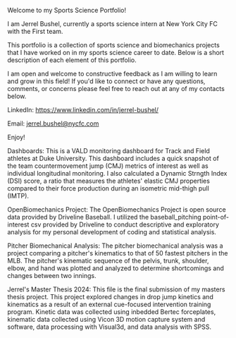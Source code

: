 Welcome to my Sports Science Portfolio!


I am Jerrel Bushel, currently a sports science intern at New York City FC with the First team.

This portfolio is a collection of sports science and biomechanics projects that I have worked on in my sports science career to date.
Below is a short description of each element of this portfolio.

I am open and welcome to constructive feedback as I am willing to learn and grow in this field!
If you'd like to connect or have any questions, comments, or concerns please feel free to reach out at any of my contacts below.


LinkedIn: https://www.linkedin.com/in/jerrel-bushel/

Email: jerrel.bushel@nycfc.com


Enjoy!


Dashboards: This is a VALD monitoring dashboard for Track and Field athletes at Duke University. This dashboard includes a quick snapshot of the team countermovement jump (CMJ) metrics of interest as well as individual longitudinal monitoring. I also calculated a Dynamic Strngth Index (DSI) score, a ratio that measures the athletes' elastic CMJ properties compared to their force production during an isometric mid-thigh pull (IMTP).


OpenBiomechanics Project: The OpenBiomechanics Project is open source data provided by Driveline Baseball. I utilized the baseball_pitching point-of-interest csv provided by Driveline to conduct descriptive and exploratory analysis for my personal development of coding and statistical analysis. 


Pitcher Biomechanical Analysis: The pitcher biomechanical analysis was a project comparing a pitcher's kinematics to that of 50 fastest pitchers in the MLB. The pitcher's kinematic sequence of the pelvis, trunk, shoulder, elbow, and hand was plotted and analyzed to determine shortcomings and changes between two innings.


Jerrel's Master Thesis 2024: This file is the final submission of my masters thesis project. This project explored changes in drop jump kinetics and kinematics as a result of an external cue-focused intervention training program. Kinetic data was collected using inbedded Bertec forceplates, kinematic data collected using Vicon 3D motion capture system and software, data processing with Visual3d, and data analysis with SPSS.
